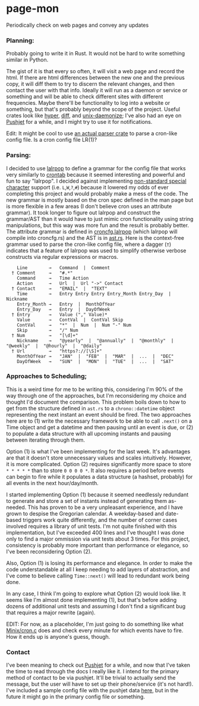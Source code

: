 # page-mon
Periodically check on web pages and convey any updates

### Planning:
Probably going to write it in Rust. It would not be hard to write something similar in Python.

The gist of it is that every so often, it will visit a web page and record the html. If there are html differences between the new one and the previous copy, it will diff them to try to discern the relevant changes, and then contact the user with that info. 
Ideally it will run as a daemon or service or something and will be able to check different sites with different frequencies. Maybe there'll be functionality to log into a website or something, but that's probably beyond the scope of the project. 
Useful crates look like [hyper](https://crates.io/crates/hyper), [diff](https://crates.io/crates/diff), and [unix-daemonize](https://crates.io/crates/unix-daemonize); I've also had an eye on [Pushjet](https://pushjet.io/) for a while, and I might try to use it for notifications.  

Edit: It might be cool to use [an actual parser crate](https://crates.io/crates/lalrpop) to parse a cron-like config file. Is a cron config file LR(1)? 


### Parsing:
I decided to use [lalrpop](https://crates.io/crates/lalrpop) to define a grammar for the config file that works very similarly to [crontab](http://linux.die.net/man/5/crontab) because it seemed interesting and powerful and fun to say "lalrpop". 
I decided against implementing [non-standard special character](https://en.wikipedia.org/wiki/Cron#Non-Standard_Characters) support (i.e. `L`,`W`,`?`,`#`) because it lowered my odds of ever completing this project and would probably make a mess of the code.
The new grammar is mostly based on the cron spec defined in the man page but is more flexible in a few areas (I don't believe cron uses an attribute grammar). 
It took longer to figure out lalrpop and construct the grammar/AST than it would have to just mimic cron functionality using string manipulations, but this way was more fun and the result is probably better. 
The attribute grammar is defined in [croncfg.lalrpop](src/croncfg.lalrpop) (which lalrpop will compile into croncfg.rs) and the AST is in [ast.rs](src/ast.rs). 
Here is the context-free grammar used to parse the cron-like config file, where a dagger (`†`) indicates that a feature of lalrpop was used to simplify otherwise verbose constructs via regular expressions or macros. 

```
    Line        →   Command  |  Comment
  † Comment     →   "#.*"
    Command     →   Time Action
    Action      →   Url  |  Url "->" Contact
  † Contact     →   "EMAIL"  |  "TEXT"
    Time        →   Entry Entry Entry Entry_Month Entry_Day  |  Nickname
    Entry_Month →   Entry  |  MonthOfYear
    Entry_Day   →   Entry  |  DayOfWeek
  † Entry       →   Value ("," Value)*
    Value       →   ContVal  |  ContVal Skip
    ContVal     →   "*"  |  Num  |  Num "-" Num
    Skip        →   "/" Num
  † Num         →   "[\d]+"
    Nickname    →   "@yearly"  |  "@annually"  |  "@monthly"  |  "@weekly"  |  "@hourly"  |  "@daily" 
  † Url         →   "https?://[\S]+"
    MonthOfYear →   "JAN"  |  "FEB"  |  "MAR"  |  ...  |  "DEC"
    DayOfWeek   →   "SUN"  |  "MON"  |  "TUE"  |  ...  |  "SAT"
```

### Approaches to Scheduling;
This is a weird time for me to be writing this, considering I'm 90% of the way through one of the approaches, but I'm reconsidering my choice and thought I'd document the comparison. 
This problem boils down to how to get from the structure defined in `ast.rs` to a `chrono::datetime` object representing the next instant an event should be fired. The two approaches here are to 
(1) write the necessary framework to be able to call `.next()` on a Time object and get a datetime and then pausing until an event is due, or 
(2) to populate a data structure with all upcoming instants and pausing between iterating through them.

Option (1) is what I've been implementing for the last week. It's advantages are that it doesn't store unnecessary values and scales intuitively. However, it is more complicated.
Option (2) requires significantly more space to store `* * * * *` than to store `0 0 0 0 *`. It also requires a period before events can begin to fire while it populates a data structure (a hashset, probably) for all events in the next hour/day/month.

I started implementing Option (1) because it seemed needlessly redundant to generate and store a set of instants instead of generating them as-needed. This has proven to be a very unpleasant experience, and I have grown to despise the Gregorian calendar. A weekday-based and date-based triggers work quite differently, and the number of corner cases involved requires a library of unit tests. I'm not quite finished with this implementation, but I've exceeded 400 lines and I've thought I was done only to find a major ommission via unit tests about 3 times. 
For this project, consistency is probably more important than performance or elegance, so I've been reconsidering Option (2).

Also, Option (1) is losing its performance and elegance. In order to make the code understandable at all I keep needing to add layers of abstraction, and I've come to believe calling `Time::next()` will lead to redundant work being done. 

In any case, I think I'm going to explore what Option (2) would look like. It seems like I'm almost done implementing (1), but that's before adding dozens of additional unit tests and assuming I don't find a significant bug that requires a major rewrite (again).

EDIT: For now, as a placeholder, I'm just going to do something like what [Minix/cron.c](http://www.cise.ufl.edu/~cop4600/cgi-bin/lxr/http/source.cgi/commands/simple/cron.c) does and check every minute for which events have to fire. How it ends up is anyone's guess, though.

### Contact
I've been meaning to check out [Pushjet](http://docs.pushjet.io/) for a while, and now that I've taken the time to read through the docs I really like it. I intend for the primary method of contact to be via pushjet. It'll be trivial to actually send the message, but the user will have to set up their phone/service (it's not hard!). I've included a sample config file with the pushjet data [here](src/pushjet.json), but in the future it might go in the primary config file or something.
